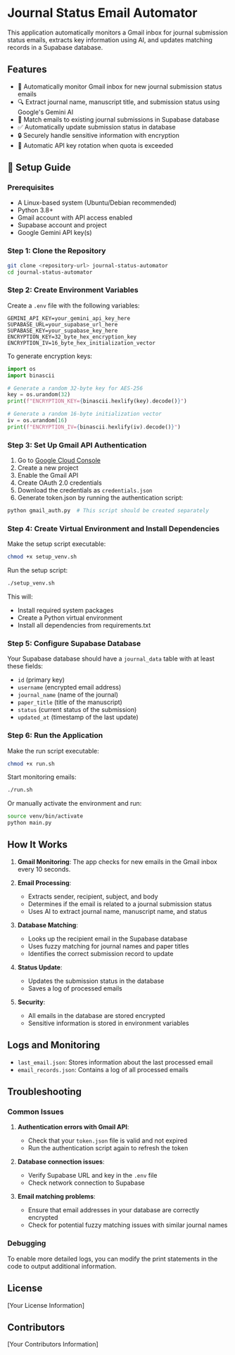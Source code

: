 # Journal Status Email Automator

This application automatically monitors a Gmail inbox for journal submission status emails, extracts key information using AI, and updates matching records in a Supabase database.

## Features

- 📨 Automatically monitor Gmail inbox for new journal submission status emails
- 🔍 Extract journal name, manuscript title, and submission status using Google's Gemini AI
- 🔄 Match emails to existing journal submissions in Supabase database
- ✅ Automatically update submission status in database
- 🔒 Securely handle sensitive information with encryption
- 🔑 Automatic API key rotation when quota is exceeded

## 🚀 Setup Guide

### Prerequisites

- A Linux-based system (Ubuntu/Debian recommended)
- Python 3.8+ 
- Gmail account with API access enabled
- Supabase account and project
- Google Gemini API key(s)

### Step 1: Clone the Repository

```bash
git clone <repository-url> journal-status-automator
cd journal-status-automator
```

### Step 2: Create Environment Variables

Create a `.env` file with the following variables:

```
GEMINI_API_KEY=your_gemini_api_key_here
SUPABASE_URL=your_supabase_url_here
SUPABASE_KEY=your_supabase_key_here
ENCRYPTION_KEY=32_byte_hex_encryption_key
ENCRYPTION_IV=16_byte_hex_initialization_vector
```

To generate encryption keys:

```python
import os
import binascii

# Generate a random 32-byte key for AES-256
key = os.urandom(32)
print(f"ENCRYPTION_KEY={binascii.hexlify(key).decode()}")

# Generate a random 16-byte initialization vector
iv = os.urandom(16)
print(f"ENCRYPTION_IV={binascii.hexlify(iv).decode()}")
```

### Step 3: Set Up Gmail API Authentication

1. Go to [Google Cloud Console](https://console.cloud.google.com/)
2. Create a new project
3. Enable the Gmail API
4. Create OAuth 2.0 credentials
5. Download the credentials as `credentials.json`
6. Generate token.json by running the authentication script:

```bash
python gmail_auth.py  # This script should be created separately
```

### Step 4: Create Virtual Environment and Install Dependencies

Make the setup script executable:

```bash
chmod +x setup_venv.sh
```

Run the setup script:

```bash
./setup_venv.sh
```

This will:
- Install required system packages
- Create a Python virtual environment
- Install all dependencies from requirements.txt

### Step 5: Configure Supabase Database

Your Supabase database should have a `journal_data` table with at least these fields:
- `id` (primary key)
- `username` (encrypted email address)
- `journal_name` (name of the journal)
- `paper_title` (title of the manuscript)
- `status` (current status of the submission)
- `updated_at` (timestamp of the last update)

### Step 6: Run the Application

Make the run script executable:

```bash
chmod +x run.sh
```

Start monitoring emails:

```bash
./run.sh
```

Or manually activate the environment and run:

```bash
source venv/bin/activate
python main.py
```

## How It Works

1. **Gmail Monitoring**: The app checks for new emails in the Gmail inbox every 10 seconds.

2. **Email Processing**:
   - Extracts sender, recipient, subject, and body
   - Determines if the email is related to a journal submission status
   - Uses AI to extract journal name, manuscript name, and status

3. **Database Matching**:
   - Looks up the recipient email in the Supabase database
   - Uses fuzzy matching for journal names and paper titles
   - Identifies the correct submission record to update

4. **Status Update**:
   - Updates the submission status in the database
   - Saves a log of processed emails

5. **Security**:
   - All emails in the database are stored encrypted
   - Sensitive information is stored in environment variables

## Logs and Monitoring

- `last_email.json`: Stores information about the last processed email
- `email_records.json`: Contains a log of all processed emails

## Troubleshooting

### Common Issues

1. **Authentication errors with Gmail API**:
   - Check that your `token.json` file is valid and not expired
   - Run the authentication script again to refresh the token

2. **Database connection issues**:
   - Verify Supabase URL and key in the `.env` file
   - Check network connection to Supabase

3. **Email matching problems**:
   - Ensure that email addresses in your database are correctly encrypted
   - Check for potential fuzzy matching issues with similar journal names

### Debugging

To enable more detailed logs, you can modify the print statements in the code to output additional information.

## License

[Your License Information]

## Contributors

[Your Contributors Information]
